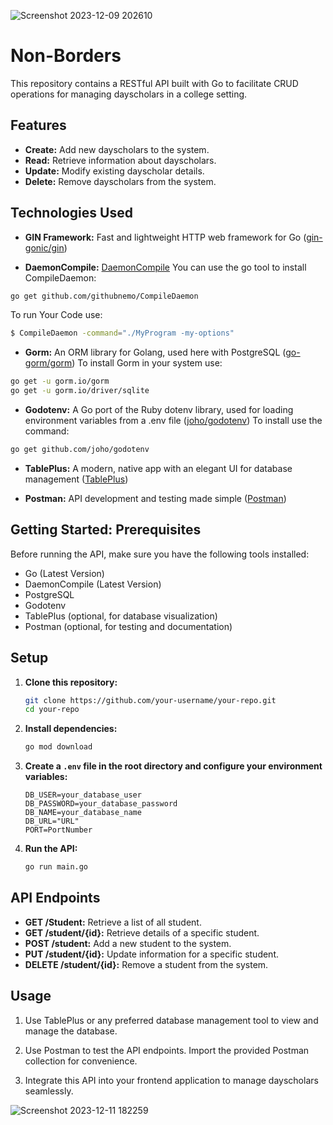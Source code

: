 ![Screenshot 2023-12-09 202610](https://github.com/palash0216/Non-Boarders/assets/75239216/db4fb529-721c-426a-80e1-0bc50727675b)

# Non-Borders 

This repository contains a RESTful API built with Go to facilitate CRUD operations for managing dayscholars in a college setting.

## Features

- **Create:** Add new dayscholars to the system.
- **Read:** Retrieve information about dayscholars.
- **Update:** Modify existing dayscholar details.
- **Delete:** Remove dayscholars from the system.

## Technologies Used

- **GIN Framework:** Fast and lightweight HTTP web framework for Go ([gin-gonic/gin](https://github.com/gin-gonic/gin))

- **DaemonCompile:** [DaemonCompile](https://github.com/daemoncompile)
You can use the go tool to install CompileDaemon:
```bash
go get github.com/githubnemo/CompileDaemon
```
To run Your Code use:
```bash
$ CompileDaemon -command="./MyProgram -my-options"
```
- **Gorm:** An ORM library for Golang, used here with PostgreSQL ([go-gorm/gorm](https://github.com/go-gorm/gorm))
To install Gorm in your system use:
```bash
go get -u gorm.io/gorm
go get -u gorm.io/driver/sqlite
```

- **Godotenv:** A Go port of the Ruby dotenv library, used for loading environment variables from a .env file ([joho/godotenv](https://github.com/joho/godotenv))
To install use the command:
```bash
go get github.com/joho/godotenv
```

- **TablePlus:** A modern, native app with an elegant UI for database management ([TablePlus](https://tableplus.com/))

- **Postman:** API development and testing made simple ([Postman](https://www.postman.com/))

## Getting Started: Prerequisites

Before running the API, make sure you have the following tools installed:

- Go (Latest Version)
- DaemonCompile (Latest Version)
- PostgreSQL
- Godotenv
- TablePlus (optional, for database visualization)
- Postman (optional, for testing and documentation)

## Setup

1. **Clone this repository:**

    ```bash
    git clone https://github.com/your-username/your-repo.git
    cd your-repo
    ```

2. **Install dependencies:**

    ```bash
    go mod download
    ```

3. **Create a `.env` file in the root directory and configure your environment variables:**

    ```env
    DB_USER=your_database_user
    DB_PASSWORD=your_database_password
    DB_NAME=your_database_name
    DB_URL="URL"
    PORT=PortNumber
    ```

4. **Run the API:**

    ```bash
    go run main.go
    ```

## API Endpoints

- **GET /Student:** Retrieve a list of all student.
- **GET /student/{id}:** Retrieve details of a specific student.
- **POST /student:** Add a new student to the system.
- **PUT /student/{id}:** Update information for a specific student.
- **DELETE /student/{id}:** Remove a student from the system.

## Usage

1. Use TablePlus or any preferred database management tool to view and manage the database.

2. Use Postman to test the API endpoints. Import the provided Postman collection for convenience.

3. Integrate this API into your frontend application to manage dayscholars seamlessly.


![Screenshot 2023-12-11 182259](https://github.com/palash0216/Non-Boarders/assets/75239216/27d67a38-4097-4f2f-b3ed-903badda8e03)



